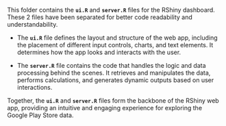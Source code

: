 This folder contains the **`ui.R`** and **`server.R`** files for the RShiny dashboard.
These 2 files have been separated for better code readability and understandability.

* The **`ui.R`** file defines the layout and structure of the web app, including the placement of different input controls, charts, and text elements.
It determines how the app looks and interacts with the user.

* The **`server.R`** file contains the code that handles the logic and data processing behind the scenes.
It retrieves and manipulates the data, performs calculations, and generates dynamic outputs based on user interactions.

Together, the **`ui.R`** and **`server.R`** files form the backbone of the RShiny web app, providing an intuitive and engaging experience for exploring the Google Play Store data.
